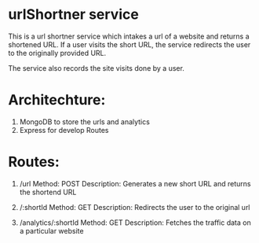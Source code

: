 # urlShortner service
This is a url shortner service which intakes a url of a website and returns a shortened URL.
If a user visits the short URL, the service redirects the user to the originally provided URL.

The service also records the site visits done by a user.

# Architechture:
1. MongoDB to store the urls and analytics
2. Express for develop Routes

# Routes:
1. /url
Method: POST
Description: Generates a new short URL and returns the shortend URL

2. /:shortId
Method: GET
Description: Redirects the user to the original url

3. /analytics/:shortId
Method: GET
Description: Fetches the traffic data on a particular website